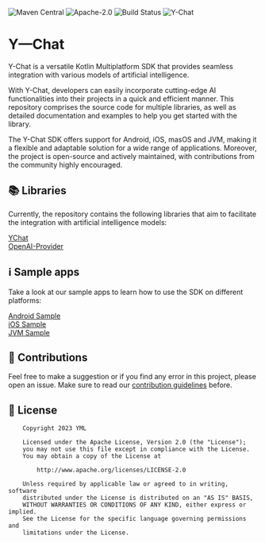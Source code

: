 ![Maven Central](https://img.shields.io/maven-central/v/co.yml/ychat)
![Apache-2.0](https://img.shields.io/badge/license-Apache-blue)
![Build Status](https://github.com/yml-org/ychat/actions/workflows/test.yml/badge.svg?branch=main)
![Y-Chat](https://github.com/yml-org/ychat/raw/main/art/logo.png)

# Y—Chat

Y-Chat is a versatile Kotlin Multiplatform SDK that provides seamless integration with various models of artificial intelligence.

With Y-Chat, developers can easily incorporate cutting-edge AI functionalities into their projects in a quick and efficient manner. This repository comprises the source code for multiple libraries, as well as detailed documentation and examples to help you get started with the library.

The Y-Chat SDK offers support for Android, iOS, masOS and JVM, making it a flexible and adaptable solution for a wide range of applications. Moreover, the project is open-source and actively maintained, with contributions from the community highly encouraged.

## 📚 Libraries

Currently, the repository contains the following libraries that aim to facilitate the integration with artificial intelligence models:

[YChat](https://github.com/yml-org/ychat/tree/refactor/CM-1417/readme-rework/ychat)
<br />
[OpenAI-Provider](https://github.com/yml-org/ychat/tree/refactor/CM-1417/readme-rework/providers/openai-provider)

## ℹ️ Sample apps

Take a look at our sample apps to learn how to use the SDK on different platforms:

[Android Sample](https://github.com/yml-org/ychat/tree/main/sample/android)
<br />
[iOS Sample](https://github.com/yml-org/ychat/tree/main/sample/ios)
<br />
[JVM Sample](https://github.com/yml-org/ychat/tree/main/sample/jvm)

## 🤝 Contributions

Feel free to make a suggestion or if you find any error in this project, please open an issue. Make sure to read our [contribution guidelines](https://github.com/yml-org/ychat/blob/main/CONTRIBUTING.md) before.

## 📄 License

```
    Copyright 2023 YML

    Licensed under the Apache License, Version 2.0 (the "License");
    you may not use this file except in compliance with the License.
    You may obtain a copy of the License at

        http://www.apache.org/licenses/LICENSE-2.0

    Unless required by applicable law or agreed to in writing, software
    distributed under the License is distributed on an "AS IS" BASIS,
    WITHOUT WARRANTIES OR CONDITIONS OF ANY KIND, either express or implied.
    See the License for the specific language governing permissions and
    limitations under the License.
```
